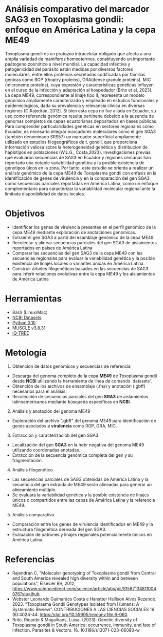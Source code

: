 # Análisis comparativo del marcador SAG3 en Toxoplasma gondii: enfoque en América Latina y la cepa ME49

Toxoplasma gondii es un protozoo intracelular obligado que afecta a una amplia variedad de mamíferos homeotermos, constituyendo un importante paátogeno zoonótico a nivel mundial. La capacidad infectiva y patogenicidad del parásito están medidas por diversos factores moleculares, entre ellos proteínas secretadas codificadas por familias génicas como ROP (rhoptry proteins), GRA(dense granule proteins), MIC (microneme proteins), cuya expresión y características genéticas influyen en el curso de la infección y adaptación al hospedador (Brito et al, 2023).
La cepa ME49, correspondiente al linaje tipo II, representa un modelo genómico ampliamente caracterizado y empleado en estudios funcionales y epidemiológicos, dada su prevalencia y relevancia clínica en diversas regiones (C.Rajedran, 2012). Si bien esta cepa no fue ailada en Ecuador, su uso como  referencia genómica resulta pertinene debeido a la ausencia de genomas completos de cepas ecuatorianas depositados en bases públicas. 
Para comprender particularidades genéticas en sectores regionales como Ecuador, es necesario integrar marcadores moleculares como el gen SGA3 (también denominado SRS57) un marcador superficial ampliamente utilizado en estudios filogeográficos de t. gondii, que proporciona información valiosa sobre la heterogeneidad genética y distribucion de haplotipos en poblaciones (W.L.G., Costa,2023). Investigaciones previas que evaluaron secuencias de SAG3 en Ecuador y regiones cercanas han reportado una notable variabilidad genética y la posible existencia de genotipos úicos en la zona.
Por tanto, este estudio se orienta a realizar un análisis genómico de la cepa ME49 de Toxoplasma gondii con enfasis en la identificación de genes de virulencia y en la comparación del gen SGA3 como secuencias parciales reportadas en América Latina, como un enfoque complementario para caracterizar la variabilidad molecular regional ante la limitada disponibilidad de datos locales.

# Objetivos
* Identificar los genes de virulencia presentes en el perfil genómico de la cepa ME49 mediante exploración de anotaciones genómicas.
* Extraer el gen SGA3 a partir del esamblaje genómico de la cepa ME49
* Recolectar y alinear secuencias parciales del gen SGA3 de aislamientos reportados en países de América Latina
* Comparar las secuencias del gen SAG3 de la cepa ME49 con las secuencias regionales para evaluar la variabilidad genética y la posible existencia de linajes locales o variantes únicas en América Latina.
* Construir árboles filogenéticos basados en las secuencias de SAG3 para inferir relaciones evolutivas entre la cepa ME49 y los aislamientos de América Latina
  
# Herramientas
- Bash (Linux/Mac)
- [NCBI Datasets](https://www.ncbi.nlm.nih.gov/datasets/)
- [Python 3.10](https://www.python.org/downloads/release/python-3100/)
- [MUSCLE v3.8.31](https://github.com/rcedgar/muscle/releases)
- [IQ-TREE](https://github.com/iqtree/iqtree2/releases)


# Metología
1. Obtencion de datos genómicos y secuencias de referencia
- Descarga del genoma completo de la cepa **ME49** de Toxoplasma gondii desde **NCBI** utilizando la herramienta de línea de comando 'datasets'.
- Obtención de los archivos de ensamblaje (.fna) y anotación (.gbff) necesarios para el análisis.
- Recolección de secuencias parciales del gen **SGA3** de aislamientos latinoamericanos mediante búsqueda específicas en **NCBI**.
  
2. Análisis y anotación del genoma ME49
- Exploración del archivo ".gbff" del genoma ME49 para identificación de genes asociados a **virulencia** como ROP, GRA, MIC.
  
3. Extracción y caracterizaciób del gen SGA3
- Localización del gen **SGA3** en la hebr negativa del genoma ME49 utilizando coordenadas anotadas.
- Extracción de la secuencia genómica completa del gen y su fragmentación.
  
4. Análisis filogenético
- Las secuencias parciales de SAG3 obtenidas de América Latina y la secuencia del gen extraída de ME49 serán alineadas para generar un alineamiento múltiple.
- Se evaluará la variabilidad genética y la posible existencia de linajes únicos o compartidos entre las cepas de América Latina y la referencia ME49.
  
5. Análisis comparativo 
- Comparación entre los genes de virulencia identificados en ME49 y la estructura filogenética derivada del gen SGA3.
- Evaluación de patrones y linajes regionales potencialmente únicos en Amêrica Latina.

# Referencias
* Rajendran C, "Molecular genotyping of Toxoplasma gondii from Central and South America revealed high diversity within and between populations", Elsevier BV, 2012, https://www.sciencedirect.com/science/article/abs/pii/S1567134811004576?via=ihub.
* Webster Leonardo Guimarães Costa e Hanstter Hallison Alves Rezende. 2023. “Toxoplasma Gondii Genotypes Isolated from Humans: A Systematic Review”. CONTRIBUCIONES A LAS CIENCIAS SOCIALES 16 (6):4024-44. https://doi.org/10.55905/revconv.16n.6-060.
* Brito, Ricardo & Magalhaes, Luisa. (2023). Genetic diversity of Toxoplasma gondii in South America: occurrence, immunity, and fate of infection. Parasites & Vectors. 16. 10.1186/s13071-023-06080-w 
